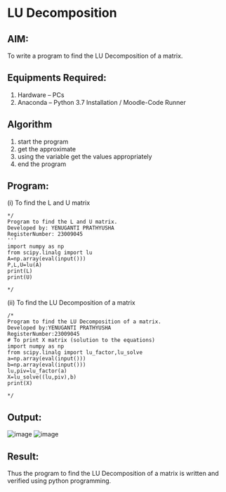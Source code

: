 # LU Decomposition 

## AIM:
To write a program to find the LU Decomposition of a matrix.

## Equipments Required:
1. Hardware – PCs
2. Anaconda – Python 3.7 Installation / Moodle-Code Runner

## Algorithm
1. start the program
2. get the approximate
3. using the variable get the values appropriately
4. end the program
   

## Program:
(i) To find the L and U matrix
```
*/
Program to find the L and U matrix.
Developed by: YENUGANTI PRATHYUSHA
RegisterNumber: 23009045
'''
import numpy as np
from scipy.linalg import lu
A=np.array(eval(input()))
P,L,U=lu(A)
print(L)
print(U)

*/
```



(ii) To find the LU Decomposition of a matrix
```
/*
Program to find the LU Decomposition of a matrix.
Developed by:YENUGANTI PRATHYUSHA 
RegisterNumber:23009045
# To print X matrix (solution to the equations)
import numpy as np
from scipy.linalg import lu_factor,lu_solve
a=np.array(eval(input()))
b=np.array(eval(input()))
lu,piv=lu_factor(a)
X=lu_solve((lu,piv),b)
print(X)
 
*/
```

## Output:

![image](https://github.com/prathyusharavi/LU-Decomposition/assets/147474424/8b2da84e-edb8-4a09-a681-e20b3209cc39)
![image](https://github.com/prathyusharavi/LU-Decomposition/assets/147474424/5ad55f94-d79e-4491-a793-b71259c43327)





## Result:
Thus the program to find the LU Decomposition of a matrix is written and verified using python programming.

